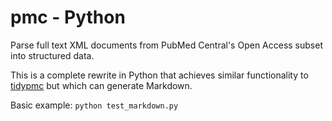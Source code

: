 # pmc - Python

Parse full text XML documents from PubMed Central's Open Access subset into structured data.

This is a complete rewrite in Python that achieves similar functionality to [tidypmc](https://github.com/ropensci/tidypmc) but which can generate Markdown.

Basic example: `python test_markdown.py`